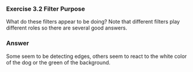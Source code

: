 ### Exercise 3.2 Filter Purpose
What do these filters appear to be doing? Note that different filters play different roles so there are several good answers.

### Answer
Some seem to be detecting edges, others seem to react to the white color of the dog or the green of the background.
